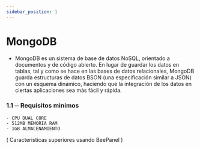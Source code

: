```yaml
---
sidebar_position: 1
---
```


# MongoDB
- MongoDB es un sistema de base de datos NoSQL, orientado a documentos y de código abierto. En lugar de guardar los datos en tablas, tal y como se hace en las bases de datos relacionales, MongoDB guarda estructuras de datos BSON (una especificación similar a JSON) con un esquema dinámico, haciendo que la integración de los datos en ciertas aplicaciones sea más fácil y rápida.
### 1.1 ─ Requisitos minimos
    - CPU DUAL CORE
    - 512MB MEMORIA RAM 
    - 1GB ALMACENAMIENTO
( Caracteristicas superiores usando BeePanel )
